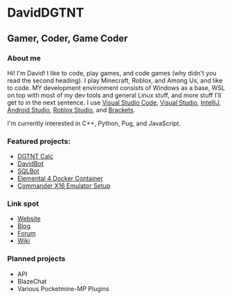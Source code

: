 # DavidDGTNT
## Gamer, Coder, Game Coder

### About me

Hi! I'm David! I like to code, play games, and code games (why didn't you read the second heading). I play Minecraft, Roblox, and Among Us, and like to code. MY development environment consists of Windows as a base, WSL on top with most of my dev tools and general Linux stuff, and more stuff I'll get to in the next sentence. I use [Visual Studio Code](https://code.visualstudio.com/), [Visual Studio](https://visualstudio.microsoft.com/), [IntelliJ](https://www.jetbrains.com/idea/), [Android Studio](https://developer.android.com/studio), [Roblox Studio](https://web.roblox.com/create), and [Brackets](http://brackets.io/).

I'm currently interested in C++, Python, Pug, and JavaScript.

### Featured projects: 

* [DGTNT Calc](https://github.com/daviddgtnt/calc)
* [DavidBot](https://github.com/daviddgtnt/davidbot)
* [SQLBot](https://github.com/daviddgtnt/SQLBot)
* [Elemental 4 Docker Container](https://github.com/daviddgtnt/elem4docker)
* [Commander X16 Emulator Setup](https://github.com/daviddgtnt/x16-setup)

### Link spot

* [Website](https://daviddgtnt.github.io)
* [Blog](https://daviddgtntshouse.tk)
* [Forum](https://daviddgtntshouse.tk/forum)
* [Wiki](https://daviddgtntshouse.tk/wiki)

### Planned projects

* API
* BlazeChat
* Various Pocketmine-MP Plugins
